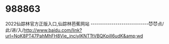 # 988863
2022仙踪林官方正版入口,仙踪林芭蕉网站 ----------------------------😈😈点/此/进/入/http://www.baidu.com/link?url=NoK8PT47PahMhFH8Vie_jnciyIKNTTtVBQKpill6udK&amp;wd

